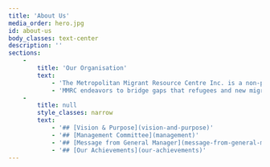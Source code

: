```yaml
---
title: 'About Us'
media_order: hero.jpg
id: about-us
body_classes: text-center
description: ''
sections:
    -
        title: 'Our Organisation'
        text:
            - 'The Metropolitan Migrant Resource Centre Inc. is a non-profit community organisation based in Mirrabooka which provides services across the metropolitan area. We receive funding from a range of state and commonwealth government agencies and our management committee is drawn from Centre members and the CaLD communities who we serve.'
            - 'MMRC endeavors to bridge gaps that refugees and new migrants encounter during their settlement in Australia.  With a dedicated team, from a variety of ethnic backgrounds, we support our clients as they face a variety of settlement challenges and work with them to create a sense of community and acceptance.'
    -
        title: null
        style_classes: narrow
        text:
            - '## [Vision & Purpose](vision-and-purpose)'
            - '## [Management Committee](management)'
            - '## [Message from General Manager](message-from-general-manager)'
            - '## [Our Achievements](our-achievements)'
---
```


